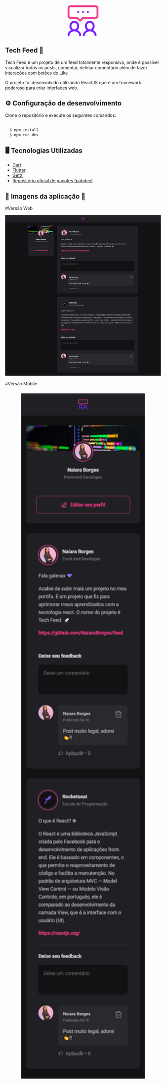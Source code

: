 <h3 align="center">
      <img src="social-feed\src\assets\comunicacao.png" width="100px" /><br> 
    
    
  
 ##  Tech Feed 🍏
 
<p>Tech Feed é um projeto de um feed totalmente responsivo, onde é possível visualizar todos os posts, comentar, deletar comentário além de fazer interações com botões de Like<br></p>

<p>O projeto foi desenvolvido utilizando ReactJS que é um framework poderoso para criar interfaces web.<br></p>



## <dt> :gear: Configuração de desenvolvimento </dt>
<p>Clone o repositório e execute os seguintes comandos:</p>

```shell 

  $ npm install
  $ npm run dev

```


## :desktop_computer:	 Tecnologias Utilizadas
- [Dart](https://dart.dev/)
- [Flutter](https://flutter.dev/)
- [GetX](https://github.com/jonataslaw/getx/blob/master/README.pt-br.md)
- [Repositório oficial de pacotes (pubdev)](https://pub.dev/)


## <dt> 💚 Imagens da aplicação 🍇 </dt>

#Versão Web

<img src="social-feed\src\assets\screencapture-2.png" width="1000px" /> 

#Versão Mobile
<h3 align="center">

<img src="social-feed\src\assets\screencapture-1.png" width="400px" /> 

